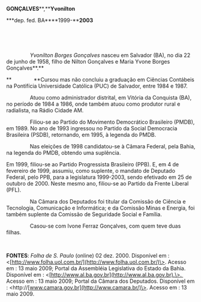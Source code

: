 **GONÇALVES****,****Yvonilton**

\***dep. fed. BA****1999-****2003**

 

 

                *Yvonilton Borges Gonçalves* nasceu em Salvador (BA), no
dia 22 de junho de 1958, filho de Nilton Gonçalves e Maria Yvone Borges
Gonçalves**.**

**               **Cursou mas não concluiu a graduação em Ciências
Contábeis na Pontifícia Universidade Católica (PUC) de Salvador, entre
1984 e 1987.

                Atuou como administrador distrital, em Vitória da
Conquista (BA), no período de 1984 a 1986, onde também atuou como
produtor rural e radialista, na Rádio Cidade AM.

                Filiou-se ao Partido do Movimento Democrático Brasileiro
(PMDB), em 1989. No ano de 1993 ingressou no Partido da Social
Democracia Brasileira (PSDB), retornando, em 1995, à legenda do PMDB.

                Nas eleições de 1998 candidatou-se à Câmara Federal,
pela Bahia, na legenda do PMDB, obtendo uma suplência.

Em 1999, filiou-se ao Partido Progressista Brasileiro (PPB). E, em 4 de
fevereiro de 1999, assumiu, como suplente, o mandato de Deputado
Federal, pelo PPB, para a legislatura 1999-2003, sendo efetivado em 25
de outubro de 2000. Neste mesmo ano, filiou-se ao Partido da Frente
Liberal (PFL).

                Na Câmara dos Deputados foi titular da Comissão de
Ciência e Tecnologia, Comunicação e Informática; e da Comissão Minas e
Energia, foi também suplente da Comissão de Seguridade Social e Família.

                Casou-se com Ivone Ferraz Gonçalves, com quem teve duas
filhas.

 

**FONTES**: *Folha de S. Paulo* (online) 02 dez. 2000. Disponível em :
\<[http://www.folha.uol.com.br/](http://www.folha.uol.com.br/)\>. Acesso
em : 13 maio 2009; Portal da Assembléia Legislativa do Estado da Bahia.
Disponível em :
\<[http://www.al.ba.gov.br](http://www.al.ba.gov.br).\>.  Acesso em : 13
maio 2009; Portal da Câmara dos Deputados. Disponível em :
\<http://[www.camara.gov.br](http://www.camara.br/)\>. Acesso em : 13
maio 2009.

 
